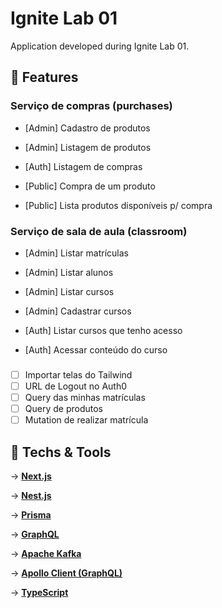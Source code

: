 # Ignite Lab 01

Application developed during Ignite Lab 01.

## 🔨 Features

### Serviço de compras (purchases)

- [Admin] Cadastro de produtos
- [Admin] Listagem de produtos

- [Auth] Listagem de compras

- [Public] Compra de um produto
- [Public] Lista produtos disponíveis p/ compra

### Serviço de sala de aula (classroom)

- [Admin] Listar matrículas
- [Admin] Listar alunos
- [Admin] Listar cursos
- [Admin] Cadastrar cursos

- [Auth] Listar cursos que tenho acesso
- [Auth] Acessar conteúdo do curso

###

- [ ] Importar telas do Tailwind
- [ ] URL de Logout no Auth0
- [ ] Query das minhas matrículas
- [ ] Query de produtos
- [ ] Mutation de realizar matrícula

## 🚀 Techs & Tools

→ [**Next.js**](https://nextjs.org)

→ [**Nest.js**](https://nestjs.com/)

→ [**Prisma**](https://www.prisma.io/)

→ [**GraphQL**](https://graphql.org/)

→ [**Apache Kafka**](https://kafka.apache.org/)

→ [**Apollo Client (GraphQL)**](https://www.apollographql.com/docs/react/)

→ [**TypeScript**](https://www.typescriptlang.org)
